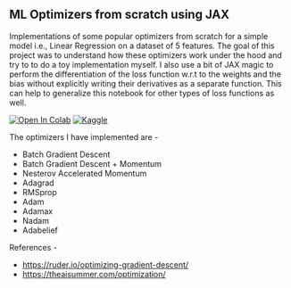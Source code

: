 ## ML Optimizers from scratch using JAX

Implementations of some popular optimizers from scratch for a simple model i.e., Linear Regression on a dataset of 5 features. The goal of this project was to understand how these optimizers work under the hood and try to to do a toy implementation myself. I also use a bit of JAX magic to perform the differentiation of the loss function w.r.t to the weights and the bias without explicitly writing their derivatives as a separate function. This can help to generalize this notebook for other types of loss functions as well.

[![Open In Colab](https://colab.research.google.com/assets/colab-badge.svg)](https://colab.research.google.com/github/shreyansh26/ML-Optimizers-JAX/blob/master/ml_optimizers.ipynb)
[![Kaggle](https://kaggle.com/static/images/open-in-kaggle.svg)](https://www.kaggle.com/shreyansh2626/ml-optimizers-jax)

The optimizers I have implemented are - 
* Batch Gradient Descent
* Batch Gradient Descent + Momentum
* Nesterov Accelerated Momentum
* Adagrad
* RMSprop
* Adam
* Adamax
* Nadam
* Adabelief

References -
* https://ruder.io/optimizing-gradient-descent/
* https://theaisummer.com/optimization/